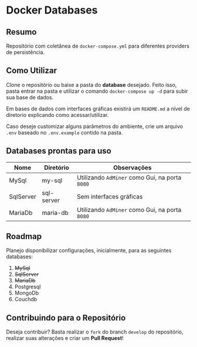 # Docker Databases

## Resumo

Repositório com coletânea de `docker-compose.yml` para diferentes providers de persistência.

## Como Utilizar

Clone o repositório ou baixe a pasta do **database** desejado. Feito isso, pasta entrar na pasta e utilizar o comando `docker-compose up -d` para subir sua base de dados.

Em bases de dados com interfaces gráficas existirá um `README.md` a nível de diretorio explicando como acessar/utilizar.

Caso deseje customizar alguns parâmetros do ambiente, crie um arquivo `.env` baseado no `.env.example` contido na pasta.

## Databases prontas para uso

| Nome | Diretório | Observações |
| ---- | --------- | ----------- |
| MySql | my-sql | Utilizando `AdMiner` como Gui, na porta `8080` |
| SqlServer | sql-server | Sem interfaces gráficas |
| MariaDb | maria-db | Utilizando `AdMiner` como Gui, na porta `8080` |

## Roadmap

Planejo disponibilizar configurações, inicialmente, para as seguintes databases:

1. ~~MySql~~
2. ~~SqlServer~~
3. ~~MariaDb~~
4. Postgresql
5. MongoDb
6. Couchdb

## Contribuindo para o Repositório

Deseja contribuir? Basta realizar o `fork` do branch `develop` do repositório, realizar suas alterações e criar um **Pull Request**!
